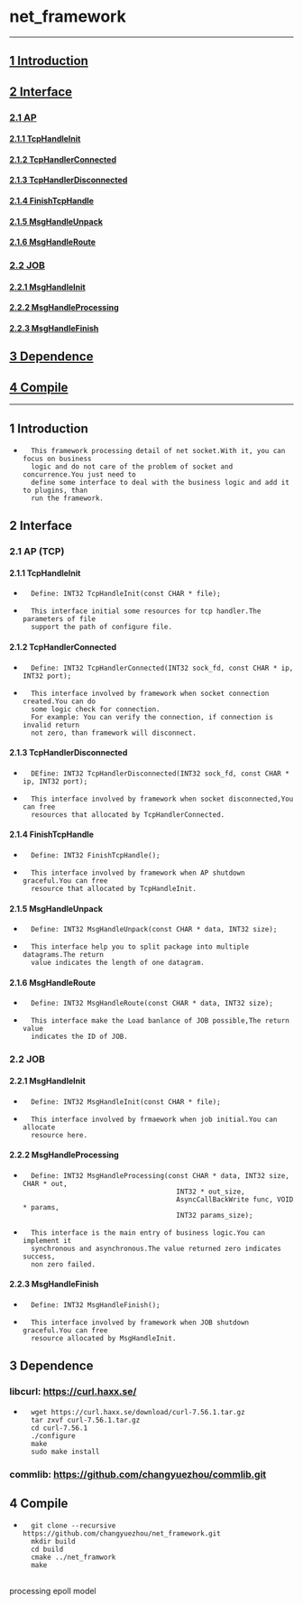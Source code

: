 # net_framework
-------------------
## [1 Introduction](#Introduction)
## [2 Interface](#Interface)
### [2.1 AP](#AP)
#### [2.1.1 TcpHandleInit](#TcpHandleInit)
#### [2.1.2 TcpHandlerConnected](#TcpHandlerConnected)
#### [2.1.3 TcpHandlerDisconnected](#TcpHandlerDisconnected)
#### [2.1.4 FinishTcpHandle](#FinishTcpHandle)
#### [2.1.5 MsgHandleUnpack](#MsgHandleUnpack)
#### [2.1.6 MsgHandleRoute](#MsgHandleRoute)
### [2.2 JOB](#JOB)
#### [2.2.1 MsgHandleInit](#MsgHandleInit)
#### [2.2.2 MsgHandleProcessing](#MsgHandleProcessing)
#### [2.2.3 MsgHandleFinish](#MsgHandleFinish)
## [3 Dependence](#dependence)
## [4 Compile](#compile)
--------------------
## 1 Introduction <a name="Introduction"/>
*       This framework processing detail of net socket.With it, you can focus on business 
		logic and do not care of the problem of socket and concurrence.You just need to 
		define some interface to deal with the business logic and add it to plugins, than 
		run the framework.

## 2 Interface <a name="Interface"/>

### 2.1 AP (TCP) <a name="AP"/>

#### 2.1.1 TcpHandleInit <a name="TcpHandleInit"/>
*       Define: INT32 TcpHandleInit(const CHAR * file);
*       This interface initial some resources for tcp handler.The parameters of file 
		support the path of configure file.

#### 2.1.2 TcpHandlerConnected <a name="TcpHandlerConnected"/>
*       Define: INT32 TcpHandlerConnected(INT32 sock_fd, const CHAR * ip, INT32 port);
*       This interface involved by framework when socket connection created.You can do 
		some logic check for connection.
        For example: You can verify the connection, if connection is invalid return 
        not zero, than framework will disconnect.

#### 2.1.3 TcpHandlerDisconnected <a name="TcpHandlerDisconnected"/>
*       DEfine: INT32 TcpHandlerDisconnected(INT32 sock_fd, const CHAR * ip, INT32 port);
*       This interface involved by framework when socket disconnected,You can free 
		resources that allocated by TcpHandlerConnected.

#### 2.1.4 FinishTcpHandle <a name="FinishTcpHandle"/>
*       Define: INT32 FinishTcpHandle();
*       This interface involved by framework when AP shutdown graceful.You can free 
		resource that allocated by TcpHandleInit.

#### 2.1.5 MsgHandleUnpack <a name="MsgHandleUnpack"/>
*       Define: INT32 MsgHandleUnpack(const CHAR * data, INT32 size);
*       This interface help you to split package into multiple datagrams.The return 
		value indicates the length of one datagram.

#### 2.1.6 MsgHandleRoute <a name="MsgHandleRoute"/>
*       Define: INT32 MsgHandleRoute(const CHAR * data, INT32 size);
*       This interface make the Load banlance of JOB possible,The return value 
		indicates the ID of JOB.

### 2.2 JOB <a name="JOB"/>
#### 2.2.1 MsgHandleInit <a name="MsgHandleInit"/>
*       Define: INT32 MsgHandleInit(const CHAR * file);
*       This interface involved by frmaework when job initial.You can allocate 
		resource here.

#### 2.2.2 MsgHandleProcessing <a name="MsgHandleProcessing"/>
*       Define: INT32 MsgHandleProcessing(const CHAR * data, INT32 size, CHAR * out, 
											INT32 * out_size,
                                            AsyncCallBackWrite func, VOID * params, 
                                            INT32 params_size);
                                                
*       This interface is the main entry of business logic.You can implement it 
		synchronous and asynchronous.The value returned zero indicates success,
		non zero failed.

#### 2.2.3 MsgHandleFinish <a name="MsgHandleFinish"/>
*       Define: INT32 MsgHandleFinish();
*       This interface involved by framework when JOB shutdown graceful.You can free 
		resource allocated by MsgHandleInit.


## 3 Dependence <a name="dependence"/>
### libcurl: https://curl.haxx.se/

*       wget https://curl.haxx.se/download/curl-7.56.1.tar.gz 
        tar zxvf curl-7.56.1.tar.gz
        cd curl-7.56.1 
        ./configure
        make
        sudo make install
        
### commlib: https://github.com/changyuezhou/commlib.git

## 4 Compile <a name="compile"/>
*       git clone --recursive https://github.com/changyuezhou/net_framework.git
        mkdir build
        cd build
        cmake ../net_framwork
        make
        
##         
             
processing epoll model
